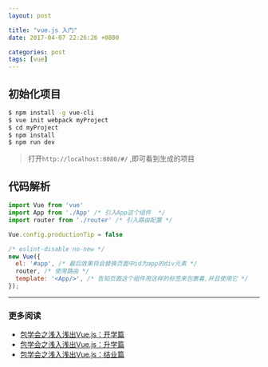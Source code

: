 ```yaml
---
layout: post

title: "vue.js 入门"
date: 2017-04-07 22:26:26 +0800

categories: post
tags: [vue]
---
```


## 初始化项目

```bash
$ npm install -g vue-cli
$ vue init webpack myProject
$ cd myProject
$ npm install
$ npm run dev
```

>打开`http://localhost:8080/#/` ,即可看到生成的项目

## 代码解析

```javascript
import Vue from 'vue'
import App from './App' /* 引入App这个组件  */
import router from './router' /* 引入路由配置 */

Vue.config.productionTip = false

/* eslint-disable no-new */
new Vue({
  el: '#app', /* 最后效果将会替换页面中id为app的div元素 */
  router, /* 使用路由 */
  template: '<App/>', /* 告知页面这个组件用这样的标签来包裹着,并且使用它 */
});
```

---
### 更多阅读
- [包学会之浅入浅出Vue.js：开学篇](https://www.qcloud.com/community/article/430630001490779316)
- [包学会之浅入浅出Vue.js：升学篇](https://www.qcloud.com/community/article/437519001490856733)
- [包学会之浅入浅出Vue.js：结业篇](https://www.qcloud.com/community/article/560608001490929432)
